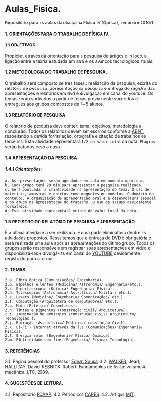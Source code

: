 # Aulas_Física.

Repositório para as aulas da disciplina Física IV (Óptica), semestre 2016/1.

#### 1. ORIENTAÇÕES PARA O TRABALHO DE FÍSICA IV. 
#### 1.1 OBJETIVOS.

Propiciar, através da orientação para a pesquisa de artigos e in loco, a ligação entre a teoria estudada em sala e os avanços tecnológicos atuais.

#### 1.2 METODOLOGIA DO TRABALHO DE PESQUISA.

O trabalho será composto de três fases.: realização da pesquisa, escrita do relatório de pesquisa, apresentação da pesquisa e entrega do registro das apresentações e relatórios em dvd e divulgação em canal do youtube. Os temas serão sorteados a partir de temas previamente sugeridos e entregues aos grupos compostos de 4~5 alunos. 

#### 1.3 RELATÓRIO DE PESQUISA.

O relatório de pesquisa deve conter: tema, objetivos, metodologia e conclusão. Todos os relatórios devem ser escritos conforme a [ABNT](http://www.abnt.org.br/), respeitando a devida formatação, ortografia e citação de trabalhos de terceiros. Esta atividade representará `1/2 do valor total` da nota. `Plágios` serão tratados caso a caso.

#### 1.4 APRESENTAÇÃO DA PESQUISA.
##### 1.4.1 Orientações:

    a. As apresentações serão agendadas em sala em momento oportuno. 
    b. Cada grupo terá 20 min para apresentar a pesquisa realizada. 
    c. Será pontuada: a criatividade na apresentação do tema. O uso de materiais, amostras e objetos como maquetes ou modelos. O domínio do conteúdo. A organização da apresentação oral e a desenvoltura pessoal e do grupo na apresentação do trabalho. O Uso de slides devidamente formatados.
    d. Esta atividade representará metade do valor total da nota.

#### 1.5 REGISTRO DO RELATÓRIO DE PESQUISA E APRESENTAÇÃO. 

É a última atividade a ser realizada. É uma parte eliminatória dentre as atividades propostas. Ressaltamos que a entrega do DVD é obrigatória e será realizada uma aula após as apresentações do último grupo. Todos os grupos serão responsáveis em registrar suas apresentações em vídeo e disponibilizá-las e divulgá-las em canal do [YOUTUBE](https://www.youtube.com/) devidamente registrado para a turma.

#### 2. TEMAS.

    2.a. Fibra óptica (Comunicações/ Engenharia).
    2.b. Espelhos e lentes (Medicina/ Astronomia/ Engenharia/etc.).
    2.c. Espectroscopia (Química/ Engenharia/ Física).
    2.d. Telescópios (Astronomia/ Astrofísica/ Militar/ etc.).
    2.e. Lasers (Medicina/ Engenharia/ Comunicações/ etc.).
    2.f. Computação (Arquitetura de computadores/ etc.).
    2.g. Moda (Estética/ Cosméticos).
    2.h. Tintas e pigmentos (Construção civil/ Arquitetura).
    2.i. Iluminação de ambientes (construção civil/ Arquitetura/ Tecnologias ).
    2.j. Radiação (Astrofísica/ Medicina/ construção Civil).
    2.k. Li-Fi - Internet através da luz (Comunicações/ Engenharia/ Física).
    2.l. Energia solar (Engenharia/ Física/ Química).
    2.m. Eletricidade sem fios (Engenharia/ Física/ Tecnologia).
    
#### 3. REFERÊNCIAS.

3.1. Página pessoal do professor [Edvan Sousa](https://about.me/edvansousa).
3.2. [WALKER](http://www.amazon.com.br/Fundamentos-F%C3%ADsica-%C3%93ptica-F%C3%ADsica-Moderna/dp/8521619065/ref=pd_bxgy_14_3?ie=UTF8&refRID=1NAQ1PEC1H95NF13MAD8), Jearl; HALLIDAY, David; RESNICK, Robert. Fundamentos de física: volume 4: mecânica. LTC, 2009.

#### 4. SUGESTÕES DE LEITURA.
4.1. Repositório [RCAAP](http://projeto.rcaap.pt/index.php/lang-pt/como-pesquisar-documentos/introducao-4).
4.2. Periódicos [CAPES](http://www-periodicos-capes-gov-br.ez20.periodicos.capes.gov.br/index.php?option=com_phome).
4.2. Artigos [MIT]().
